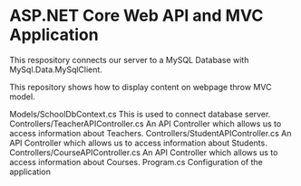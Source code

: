 # ASP.NET Core Web API and MVC Application
This respository connects our server to a MySQL Database with MySql.Data.MySqlClient.

This repository shows how to display content on webpage throw MVC model.

Models/SchoolDbContext.cs
This is used to connect database server.
Controllers/TeacherAPIController.cs
An API Controller which allows us to access information about Teachers.
Controllers/StudentAPIController.cs
An API Controller which allows us to access information about Students.
Controllers/CourseAPIController.cs
An API Controller which allows us to access information about Courses.
Program.cs
Configuration of the application
